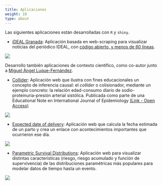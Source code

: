```yaml
---
title: Aplicaciones
weight: 10
type: about
---
```


Las siguientes aplicaciones están desarrolladas con `R` y `shiny`.

* [iDEAL Granada](http://bit.ly/iDEALgranada): Aplicación basada en web-scraping para visualizar noticias del periódico IDEAL, con [código abierto, y menos de 60 líneas](https://github.com/danielredondo/iDEAL-Granada/blob/master/app.R).

![](/aplicaciones/ideal.png)

Desarrollo también aplicaciones de contexto científico, como co-autor junto a [Miguel Ángel Luque-Fernández](https://maluque.netlify.com).

* [Collider](http://watzilei.com/shiny/collider/): Aplicación web que ilustra con fines educacionales un concepto de inferencia causal: el *collider* o colisionador, mediante un ejemplo concreto: la relación edad-consumo diario de sodio-proteinuria-presión arterial sistólica. Publicada como parte de una Educational Note en International Journal of Epidemiology [(Link - Open Access)](https://doi.org/10.1093/ije/dyy275)

![](/aplicaciones/collider.png)

* [Expected date of delivery](http://watzilei.com/shiny/EDL/): Aplicación web que calcula la fecha estimada de un parto y crea un enlace con acontecimientos importantes que ocurrieron ese día.

![](/aplicaciones/edl.png)

* [Parametric Survival Distributions](http://watzilei.com/shiny/Pardist/): Aplicación web para visualizar distintas características (riesgo, riesgo acumulado y función de supervivencia) de las distribuciones paramétricas más populares para modelar datos de tiempo hasta un evento.

![](pardist.png)